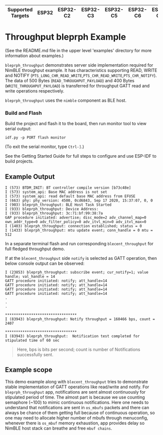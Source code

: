 | Supported Targets | ESP32 | ESP32-C2 | ESP32-C3 | ESP32-C5 | ESP32-C6 | ESP32-C61 | ESP32-H2 | ESP32-S3 |
| ----------------- | ----- | -------- | -------- | -------- | -------- | --------- | -------- | -------- |

# Throughput bleprph Example

(See the README.md file in the upper level 'examples' directory for more information about examples.)

`bleprph_throughput` demonstrates server side implementation required for NimBLE throughput example. It has characteristics supporting READ, WRITE and NOTIFY (`PTS_LONG_CHR_READ_WRITE`,`PTS_CHR_READ_WRITE`,`PTS_CHR_NOTIFY`). The data of 500 Bytes (`READ_THROUGHPUT_PAYLOAD`) and 400 Bytes (`WRITE_THROUGHPUT_PAYLOAD`) is transferred for throughput GATT read and write operations respectively.

`bleprph_throughput` uses the `nimble` component as BLE host.

### Build and Flash

Build the project and flash it to the board, then run monitor tool to view serial output:

```
idf.py -p PORT flash monitor
```

(To exit the serial monitor, type ``Ctrl-]``.)

See the Getting Started Guide for full steps to configure and use ESP-IDF to build projects.

## Example Output

```
I (573) BTDM_INIT: BT controller compile version [b73c48e]
I (573) system_api: Base MAC address is not set
I (573) system_api: read default base MAC address from EFUSE
I (663) phy: phy_version: 4500, 0cd6843, Sep 17 2020, 15:37:07, 0, 0
I (903) bleprph_throughput: BLE Host Task Started
I (933) bleprph_throughput: Device Address:
I (933) bleprph_throughput: 3c:71:bf:99:38:7a
GAP procedure initiated: advertise; disc_mode=2 adv_channel_map=0 own_addr_type=0 adv_filter_policy=0 adv_itvl_min=0 adv_itvl_max=0
I (1403) bleprph_throughput: connection established; status = 0
I (1433) bleprph_throughput: mtu update event; conn_handle = 0 mtu = 512

```

In a separate terminal flash and run corresponding `blecent_throughput` for full fledged throughput demo.

If at the `blecent_throughput` side `notify` is selected as GATT operation, then below console output can be observed:

```
I (23853) bleprph_throughput: subscribe event; cur_notify=1; value handle; val_handle = 14
GATT procedure initiated: notify; att_handle=14
GATT procedure initiated: notify; att_handle=14
GATT procedure initiated: notify; att_handle=14
GATT procedure initiated: notify; att_handle=14
.
.
.

*********************************
I (83943) bleprph_throughput: Notify throughput = 160466 bps, count = 2407

*********************************
I (83943) bleprph_throughput:  Notification test completed for stipulated time of 60 sec

```

> Here, bps is bits per second; count is number of Notifications successfully sent.

## Example scope

This demo example along with `blecent_throughput` tries to demonstrate stable implementation of GATT operations like read/write and notify. For `bleprph_throughput` app, notifications are sent almost continuously for stipulated period of time. The almost part is because we use counting semaphore (~100) to mimic continuous notifications.  Here one needs to understand that notifications are sent in `os_mbufs` packets and there can always be chance of them getting full because of continuous operation, so one may need to allocate higher number of mbufs through menuconfig, whenever there is `os_mbuf` memory exhaustion, app provides delay so NimBLE host stack can breathe and free `mbuf chains`.

